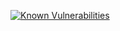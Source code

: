 [![Known Vulnerabilities](https://snyk.io/test/github/lucas-ssv/clean-react/badge.svg)](https://snyk.io/test/github/lucas-ssv/clean-react)